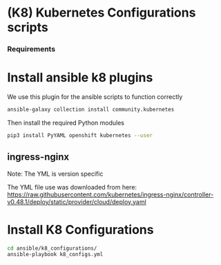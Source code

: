 # (K8) Kubernetes Configurations scripts 

### Requirements
# Install ansible k8 plugins

We use this plugin for the ansible scripts to function correctly 
```sh
ansible-galaxy collection install community.kubernetes
```

Then install the required Python modules
```sh
pip3 install PyYAML openshift kubernetes --user
```


## ingress-nginx

Note: The YML is version specific 

The YML file use was downloaded from here:
https://raw.githubusercontent.com/kubernetes/ingress-nginx/controller-v0.48.1/deploy/static/provider/cloud/deploy.yaml


# Install K8 Configurations
```sh
cd ansible/k8_configurations/
ansible-playbook k8_configs.yml 
```